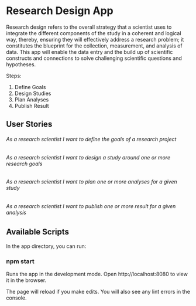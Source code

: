 # Research Design App
Research design refers to the overall strategy that a scientist uses to integrate the different components of the study in a coherent and logical way, thereby, ensuring they will effectively address a research problem; it constitutes the blueprint for the collection, measurement, and analysis of data. This app will enable the data entry and the build up of scientific constructs and connections to solve challenging scientific questions and hypotheses.

Steps:
1. Define Goals
2. Design Studies
3. Plan Analyses
4. Publish Result

## User Stories
###### As a research scientist I want to define the goals of a research project
###### As a research scientist I want to design a study around one or more research goals
###### As a research scientist I want to plan one or more analyses for a given study
###### As a research scientist I want to publish one or more result for a given analysis

## Available Scripts
In the app directory, you can run:

### npm start

Runs the app in the development mode.
Open http://localhost:8080 to view it in the browser.

The page will reload if you make edits.
You will also see any lint errors in the console.